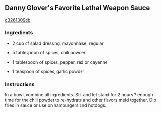 ## Danny Glover's Favorite Lethal Weapon Sauce

[c3261309db](http://www.foodnetwork.com/recipes/danny-glovers-favorite-lethal-weapon-sauce-recipe.html)

### Ingredients

 - 2 cup of salad dressing, mayonnaise, regular

 - 5 tablespoon of spices, chili powder

 - 1 tablespoon of spices, pepper, red or cayenne

 - 1 teaspoon of spices, garlic powder

### Instructions

In a bowl, combine all ingredients. Stir and let stand for 2 hours ? enough time for the chili powder to re-hydrate and other flavors meld together. Dip fries in sauce or use on hamburgers and hotdogs.